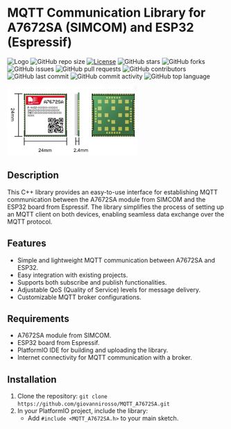 # MQTT Communication Library for A7672SA (SIMCOM) and ESP32 (Espressif)

![Logo](https://img.shields.io/badge/Library-MQTT_A7672SA-<)
![GitHub repo size](https://img.shields.io/github/repo-size/giovannirosso/MQTT_A7672SA)
[![License](https://img.shields.io/badge/license-LGPL3-blue.svg)](https://github.com/giovannirosso/MQTT_A7672SA/blob/main/LICENSE)
![GitHub stars](https://img.shields.io/github/stars/giovannirosso/MQTT_A7672SA)
![GitHub forks](https://img.shields.io/github/forks/giovannirosso/MQTT_A7672SA)
![GitHub issues](https://img.shields.io/github/issues/giovannirosso/MQTT_A7672SA)
![GitHub pull requests](https://img.shields.io/github/issues-pr/giovannirosso/MQTT_A7672SA)
![GitHub contributors](https://img.shields.io/github/contributors/giovannirosso/MQTT_A7672SA)
![GitHub last commit](https://img.shields.io/github/last-commit/giovannirosso/MQTT_A7672SA)
![GitHub commit activity](https://img.shields.io/github/commit-activity/m/giovannirosso/MQTT_A7672SA)
![GitHub top language](https://img.shields.io/github/languages/top/giovannirosso/MQTT_A7672SA)

![A7672SA](extras/A7672SA.png)

## Description

This C++ library provides an easy-to-use interface for establishing MQTT communication between the A7672SA module from SIMCOM and the ESP32 board from Espressif. The library simplifies the process of setting up an MQTT client on both devices, enabling seamless data exchange over the MQTT protocol.

## Features

- Simple and lightweight MQTT communication between A7672SA and ESP32.
- Easy integration with existing projects.
- Supports both subscribe and publish functionalities.
- Adjustable QoS (Quality of Service) levels for message delivery.
- Customizable MQTT broker configurations.

## Requirements

- A7672SA module from SIMCOM.
- ESP32 board from Espressif.
- PlatformIO IDE for building and uploading the library.
- Internet connectivity for MQTT communication with a broker.

## Installation

1. Clone the repository: `git clone https://github.com/giovannirosso/MQTT_A7672SA.git`
2. In your PlatformIO project, include the library:
   - Add `#include <MQTT_A7672SA.h>` to your main sketch.
